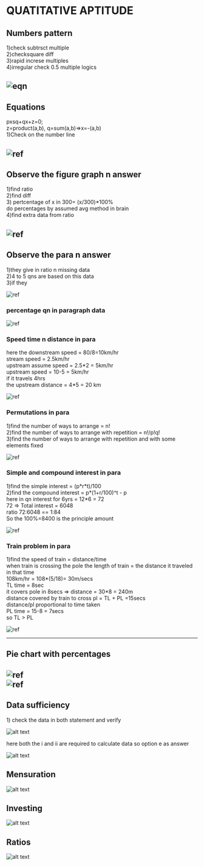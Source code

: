 # QUATITATIVE APTITUDE
## Numbers pattern  


<p>
1)check subtrsct multiple  <br>
2)checksquare diff   <br>
3)rapid increse multiples <br>
4)irregular check 0.5 multiple logics <br>
</p> 

![eqn](./numberspattern.png)  
---
## Equations
<p>
    pxsq+qx+z=0;<br>
    z=product(a,b), q=sum(a,b)=>x=-(a,b) <br>
    1)Check on the number line  <br
    </p>

![ref](./Equationpatt.png)  
---
## Observe the figure graph n answer 
<p> 
    1)find ratio<br>
    2)find diff<br>
    3) pertcentage of x in 300= (x/300)*100%<br>
    do percentages by assumed avg method in brain<br>
    4)find extra data from ratio  <br>
    </p>

![ref](./figpercentage.png)  
---
## Observe the para n answer    
<p>
    1)they give in ratio n missing data<br>
    2)4 to 5 qns are based on this data<br>
    3)if they  <br>
    </p>

![ref](./paraqns.png)  
### percentage qn in paragraph data  
![ref](./percentageinpara.png)  
### Speed time n distance in para
<p>  
    here the downstream speed = 80/8=10km/hr<br>
    stream speed = 2.5km/hr<br>
    upstream assume speed = 2.5*2 = 5km/hr<br>
    upstream speed = 10-5 = 5km/hr<br>
    if it travels 4hrs<br>
    the upstream distance = 4*5 = 20 km  <br>
    </p>


![ref](./speedtimedist.png)  

### Permutations in para  
<p>
1)find the number of ways to arrange = n!<br>
2)find the number of ways to arrange with repetition = n!/p!q!<br>
3)find the number of ways to arrange with repetition and with some elements fixed  <br>
</p>

![ref](./permutationinpara.png)  

### Simple and compound interest in para  
<p>
    1)find the simple interest = (p*r*t)/100<br>
    2)find the compound interest = p*(1+r/100)^t - p<br>
    here in qn interest for 6yrs = 12*6 = 72<br>
    72 => Total interest = 6048<br>
    ratio 72:6048 == 1:84<br>
    So the 100%=8400 is the principle amount  <br>
    </p>

![ref](./simplecompound.png)  
### Train problem in para  
<p>
    1)find the speed of train = distance/time<br>
    when train is crossing the pole the length of train = the distance it traveled in that time<br>
    108km/hr = 108*(5/18)= 30m/secs<br>
    TL time = 8sec<br>
    it covers pole in 8secs => distance = 30*8 = 240m<br>
    distance covered by train to cross pl  = TL + PL =15secs<br>
    distance/pl proportional to time taken<br>
    PL time = 15-8 = 7secs<br>
    so TL > PL  <br>
    </p>

![ref](./trainproblem.png)  
    
---
## Pie chart with percentages  
![ref](./piepercentage.png)  
![ref](./piewithpercent2.png)  
---
## Data sufficiency
<p>
1) check the data in both statement and verify  <br>
</p>

![alt text](./Datasufficiency.png)
<p>
here both the i and ii are required to calculate data so option e as answer <br>
</p>

![alt text](./Datasufficiency2.png)

## Mensuration

![alt text](./Mensuration.png)

## Investing

![alt text](./Investing.png)

## Ratios

![alt text](./Ratios.png)